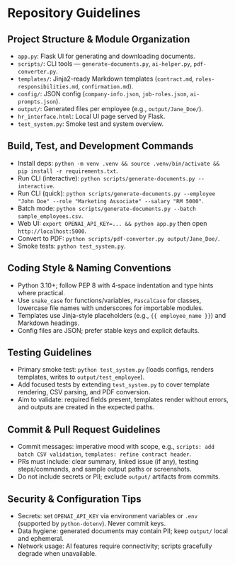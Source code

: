 # Repository Guidelines

## Project Structure & Module Organization
- `app.py`: Flask UI for generating and downloading documents.
- `scripts/`: CLI tools — `generate-documents.py`, `ai-helper.py`, `pdf-converter.py`.
- `templates/`: Jinja2-ready Markdown templates (`contract.md`, `roles-responsibilities.md`, `confirmation.md`).
- `config/`: JSON config (`company-info.json`, `job-roles.json`, `ai-prompts.json`).
- `output/`: Generated files per employee (e.g., `output/Jane_Doe/`).
- `hr_interface.html`: Local UI page served by Flask.
- `test_system.py`: Smoke test and system overview.

## Build, Test, and Development Commands
- Install deps: `python -m venv .venv && source .venv/bin/activate && pip install -r requirements.txt`.
- Run CLI (interactive): `python scripts/generate-documents.py --interactive`.
- Run CLI (quick): `python scripts/generate-documents.py --employee "John Doe" --role "Marketing Associate" --salary "RM 5000"`.
- Batch mode: `python scripts/generate-documents.py --batch sample_employees.csv`.
- Web UI: `export OPENAI_API_KEY=... && python app.py` then open `http://localhost:5000`.
- Convert to PDF: `python scripts/pdf-converter.py output/Jane_Doe/`.
- Smoke tests: `python test_system.py`.

## Coding Style & Naming Conventions
- Python 3.10+; follow PEP 8 with 4‑space indentation and type hints where practical.
- Use `snake_case` for functions/variables, `PascalCase` for classes, lowercase file names with underscores for importable modules.
- Templates use Jinja-style placeholders (e.g., `{{ employee_name }}`) and Markdown headings.
- Config files are JSON; prefer stable keys and explicit defaults.

## Testing Guidelines
- Primary smoke test: `python test_system.py` (loads configs, renders templates, writes to `output/test_employee`).
- Add focused tests by extending `test_system.py` to cover template rendering, CSV parsing, and PDF conversion.
- Aim to validate: required fields present, templates render without errors, and outputs are created in the expected paths.

## Commit & Pull Request Guidelines
- Commit messages: imperative mood with scope, e.g., `scripts: add batch CSV validation`, `templates: refine contract header`.
- PRs must include: clear summary, linked issue (if any), testing steps/commands, and sample output paths or screenshots.
- Do not include secrets or PII; exclude `output/` artifacts from commits.

## Security & Configuration Tips
- Secrets: set `OPENAI_API_KEY` via environment variables or `.env` (supported by `python-dotenv`). Never commit keys.
- Data hygiene: generated documents may contain PII; keep `output/` local and ephemeral.
- Network usage: AI features require connectivity; scripts gracefully degrade when unavailable.
